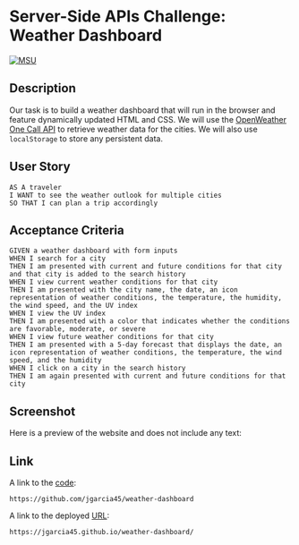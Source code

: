 # Server-Side APIs Challenge: Weather Dashboard
[![MSU](https://img.shields.io/badge/MSU-Coding%20Bootcamp-green/)](https://bootcamp.msu.edu/)

## Description
Our task is to build a weather dashboard that will run in the browser and feature dynamically updated HTML and CSS. We will use the [OpenWeather One Call API](https://openweathermap.org/api/one-call-api) to retrieve weather data for the cities. We will also use `localStorage` to store any persistent data.

## User Story
```
AS A traveler
I WANT to see the weather outlook for multiple cities
SO THAT I can plan a trip accordingly
```

## Acceptance Criteria
```
GIVEN a weather dashboard with form inputs
WHEN I search for a city
THEN I am presented with current and future conditions for that city and that city is added to the search history
WHEN I view current weather conditions for that city
THEN I am presented with the city name, the date, an icon representation of weather conditions, the temperature, the humidity, the wind speed, and the UV index
WHEN I view the UV index
THEN I am presented with a color that indicates whether the conditions are favorable, moderate, or severe
WHEN I view future weather conditions for that city
THEN I am presented with a 5-day forecast that displays the date, an icon representation of weather conditions, the temperature, the wind speed, and the humidity
WHEN I click on a city in the search history
THEN I am again presented with current and future conditions for that city
```

## Screenshot
Here is a preview of the website and does not include any text: ![]()

## Link

A link to the [code](https://github.com/jgarcia45/weather-dashboard):
```
https://github.com/jgarcia45/weather-dashboard
```

A link to the deployed [URL](https://jgarcia45.github.io/weather-dashboard/):
```
https://jgarcia45.github.io/weather-dashboard/
```

